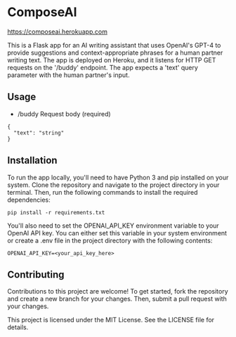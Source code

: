# ComposeAI

https://composeai.herokuapp.com

This is a Flask app for an AI writing assistant that uses OpenAI's GPT-4 to provide suggestions and context-appropriate phrases for a human partner writing text. The app is deployed on Heroku, and it listens for HTTP GET requests on the '/buddy' endpoint. The app expects a 'text' query parameter with the human partner's input.

## Usage

* /buddy
Request body (required)
```
{
  "text": "string"
}
```

## Installation

To run the app locally, you'll need to have Python 3 and pip installed on your system. Clone the repository and navigate to the project directory in your terminal. Then, run the following commands to install the required dependencies:
```
pip install -r requirements.txt
```

You'll also need to set the OPENAI_API_KEY environment variable to your OpenAI API key. You can either set this variable in your system environment or create a .env file in the project directory with the following contents:
```
OPENAI_API_KEY=<your_api_key_here>
```




## Contributing

Contributions to this project are welcome! To get started, fork the repository and create a new branch for your changes. Then, submit a pull request with your changes.

This project is licensed under the MIT License. See the LICENSE file for details.
